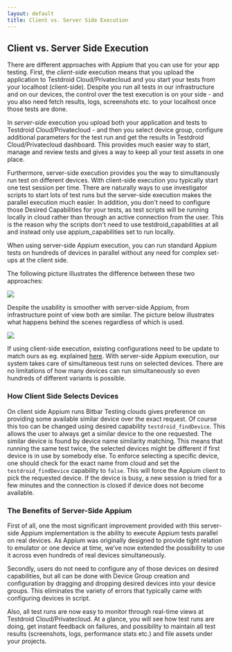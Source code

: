 ```yaml
---
layout: default
title: Client vs. Server Side Execution 
---
```



## Client vs. Server Side Execution

There are different approaches with Appium that you can use for your app testing. First, the <i>client-side</i> execution means that you upload the application to Testdroid Cloud/Privatecloud and you start your tests from your localhost (client-side). Despite you run all tests in our infrastructure and on our devices, the control over the test execution is on your side - and you also need fetch results, logs, screenshots etc. to your localhost once those tests are done.

In <i>server-side</i> execution you upload both your application and tests to Testdroid Cloud/Privatecloud - and then you select device group, configure additional parameters for the test run and get the results in Testdroid Cloud/Privatecloud dashboard. This provides much easier way to start, manage and review tests and gives a way to keep all your test assets in one place.

Furthermore, server-side execution provides you the way to simultanously run test on different devices. With client-side execution you typically start one test session per time. There are naturally ways to use investigator scripts to start lots of test runs but the server-side execution makes the parallel execution much easier. In addition, you don't need to configure those Desired Capabilities for your tests, as test scripts will be running locally in cloud rather than through an active connection from the user. This is the reason why the scripts don't need to use testdroid_capabilities at all and instead only use appium_capabilities set to run locally.

When using server-side Appium execution, you can run standard Appium tests on hundreds of devices in parallel without any need for complex set-ups at the client side.

The following picture illustrates the difference between these two approaches:

![]({{site.github.url}}/assets/appium/appium_server_side_concept.jpg)

Despite the usability is smoother with server-side Appium, from infrastructure point of view both are similar. The picture below illustrates what happens behind the scenes regardless of which is used.

![]({{site.github.url}}/assets/appium/appium-behind-the-scene.png)

If using client-side execution, existing configurations need to be update to match ours as eg. explained [here]({{site.github.url}}/appium/examples/python-client-side-example/#set-credentials-and-other-parameters).
With server-side Appium execution, our system takes care of simultaneous test runs on selected devices. There are no limitations of how many devices can run simultaneously so even hundreds of different variants is possible.

### How Client Side Selects Devices

On client side Appium runs Bitbar Testing clouds gives preference on providing some available similar device over the exact request. Of course this too can be changed using desired capability `testdroid_findDevice`. This allows the user to always get a similar device to the one requested. The similar device is found by device name similarity matching. This means that running the same test twice, the selected devices might be different if first device is in use by somebody else.
To enforce selecting a specific device, one should check for the exact name from cloud and set the `testdroid_findDevice` capability to `false`. This will force the Appium client to pick the requested device. If the device is busy, a new session is tried for a few minutes and the connection is closed if device does not become available.

### The Benefits of Server-Side Appium

First of all, one the most significant improvement provided with this server-side Appium implementation is the ability to execute Appium tests parallel on real devices. As Appium was originally designed to provide tight relation to emulator or one device at time, we’ve now extended the possibility to use it across even hundreds of real devices simultaneously.

Secondly, users do not need to configure any of those devices on desired capabilities, but all can be done with Device Group creation and configuration by dragging and dropping desired devices into your device groups. This eliminates the variety of errors that typically came with configuring devices in script.

Also, all test runs are now easy to monitor through real-time views at Testdroid Cloud/Privatecloud. At a glance, you will see how test runs are doing, get instant feedback on failures, and possibility to maintain all test results (screenshots, logs, performance stats etc.) and file assets under your projects.




